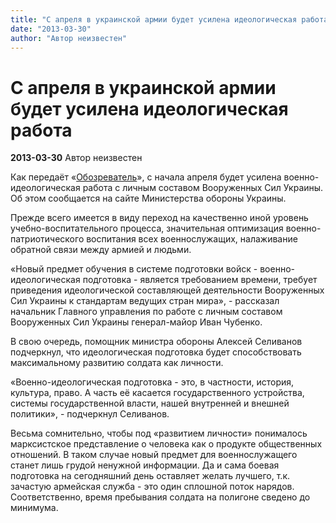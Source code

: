 ```yaml
---
title: "С апреля в украинской армии будет усилена идеологическая работа"
date: "2013-03-30"
author: "Автор неизвестен"
---
```


# С апреля в украинской армии будет усилена идеологическая работа

**2013-03-30** Автор неизвестен

Как передаёт «[Обозреватель](http://obozrevatel.com/)», с начала апреля будет усилена военно-идеологическая работа с личным составом Вооруженных Сил Украины. Об этом сообщается на сайте Министерства обороны Украины.

Прежде всего имеется в виду переход на качественно иной уровень учебно-воспитательного процесса, значительная оптимизация военно-патриотического воспитания всех военнослужащих, налаживание обратной связи между армией и людьми.

«Новый предмет обучения в системе подготовки войск - военно-идеологическая подготовка - является требованием времени, требует приведения идеологической составляющей деятельности Вооруженных Сил Украины к стандартам ведущих стран мира», - рассказал начальник Главного управления по работе с личным составом Вооруженных Сил Украины генерал-майор Иван Чубенко.

В свою очередь, помощник министра обороны Алексей Селиванов подчеркнул, что идеологическая подготовка будет способствовать максимальному развитию солдата как личности.

«Военно-идеологическая подготовка - это, в частности, история, культура, право. А часть её касается государственного устройства, системы государственной власти, нашей внутренней и внешней политики», - подчеркнул Селиванов.

Весьма сомнительно, чтобы под «развитием личности» понималось марксистское представление о человека как о продукте общественных отношений. В таком случае новый предмет для военнослужащего станет лишь грудой ненужной информации. Да и сама боевая подготовка на сегодняшний день оставляет желать лучшего, т.к. зачастую армейская служба - это один сплошной поток нарядов. Соответственно, время пребывания солдата на полигоне сведено до минимума.
